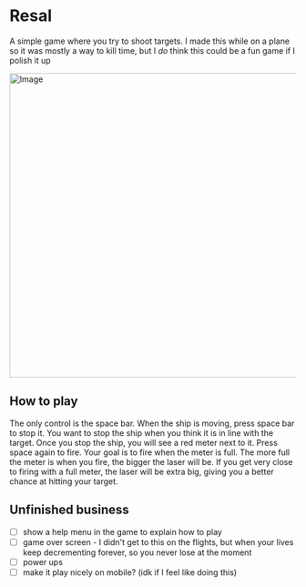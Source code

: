 # Resal

A simple game where you try to shoot targets. I made this while on a plane so it was mostly a way to kill time, 
but I *do* think this could be a fun game if I polish it up

<img width="1214" height="535" alt="Image" src="https://github.com/user-attachments/assets/e4cec4aa-e33e-4358-babb-1ac5d6400126" />

## How to play

The only control is the space bar. When the ship is moving, press space bar to stop it. You want 
to stop the ship when you think it is in line with the target. Once you stop the ship, you will see a 
red meter next to it. Press space again to fire. Your goal is to fire when the meter is full. The 
more full the meter is when you fire, the bigger the laser will be. If you get very close to firing 
with a full meter, the laser will be extra big, giving you a better chance at hitting your target.

## Unfinished business

- [ ] show a help menu in the game to explain how to play
- [ ] game over screen - I didn't get to this on the flights, but when your lives keep decrementing forever, so you never lose at the moment
- [ ] power ups
- [ ] make it play nicely on mobile? (idk if I feel like doing this)
